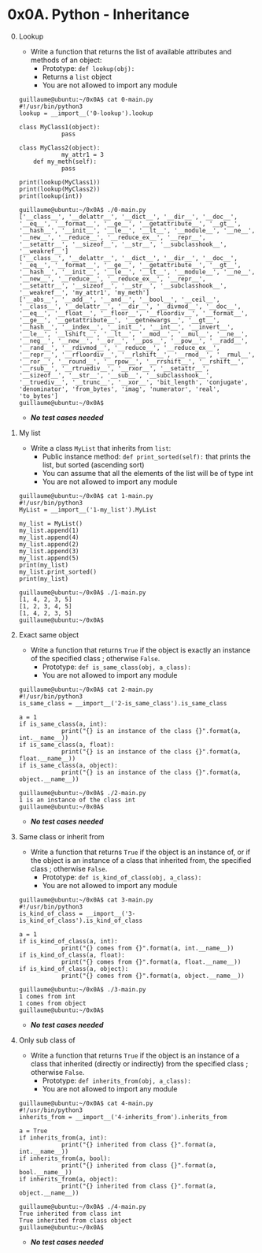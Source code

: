 # 0x0A. Python - Inheritance

0. Lookup
	- Write a function that returns the list of available attributes and methods of an object:
		- Prototype: `def lookup(obj):`
		- Returns a `list` object
		- You are not allowed to import any module
	```
	guillaume@ubuntu:~/0x0A$ cat 0-main.py
	#!/usr/bin/python3
	lookup = __import__('0-lookup').lookup

	class MyClass1(object):
    			pass

	class MyClass2(object):
    			my_attr1 = 3
    	def my_meth(self):
        		pass

	print(lookup(MyClass1))
	print(lookup(MyClass2))
	print(lookup(int))

	guillaume@ubuntu:~/0x0A$ ./0-main.py
	['__class__', '__delattr__', '__dict__', '__dir__', '__doc__', '__eq__', '__format__', '__ge__', '__getattribute__', '__gt__', '__hash__', '__init__', '__le__', '__lt__', '__module__', '__ne__', '__new__', '__reduce__', '__reduce_ex__', '__repr__', '__setattr__', '__sizeof__', '__str__', '__subclasshook__', '__weakref__']
	['__class__', '__delattr__', '__dict__', '__dir__', '__doc__', '__eq__', '__format__', '__ge__', '__getattribute__', '__gt__', '__hash__', '__init__', '__le__', '__lt__', '__module__', '__ne__', '__new__', '__reduce__', '__reduce_ex__', '__repr__', '__setattr__', '__sizeof__', '__str__', '__subclasshook__', '__weakref__', 'my_attr1', 'my_meth']
	['__abs__', '__add__', '__and__', '__bool__', '__ceil__', '__class__', '__delattr__', '__dir__', '__divmod__', '__doc__', '__eq__', '__float__', '__floor__', '__floordiv__', '__format__', '__ge__', '__getattribute__', '__getnewargs__', '__gt__', '__hash__', '__index__', '__init__', '__int__', '__invert__', '__le__', '__lshift__', '__lt__', '__mod__', '__mul__', '__ne__', '__neg__', '__new__', '__or__', '__pos__', '__pow__', '__radd__', '__rand__', '__rdivmod__', '__reduce__', '__reduce_ex__', '__repr__', '__rfloordiv__', '__rlshift__', '__rmod__', '__rmul__', '__ror__', '__round__', '__rpow__', '__rrshift__', '__rshift__', '__rsub__', '__rtruediv__', '__rxor__', '__setattr__', '__sizeof__', '__str__', '__sub__', '__subclasshook__', '__truediv__', '__trunc__', '__xor__', 'bit_length', 'conjugate', 'denominator', 'from_bytes', 'imag', 'numerator', 'real', 'to_bytes']
	guillaume@ubuntu:~/0x0A$ 
	```
	- ___No test cases needed___

1. My list
	- Write a class `MyList` that inherits from `list`:
		- Public instance method: `def print_sorted(self):` that prints the list, but sorted (ascending sort)
		- You can assume that all the elements of the list will be of type int
		- You are not allowed to import any module
	```
	guillaume@ubuntu:~/0x0A$ cat 1-main.py
	#!/usr/bin/python3
	MyList = __import__('1-my_list').MyList

	my_list = MyList()
	my_list.append(1)
	my_list.append(4)
	my_list.append(2)
	my_list.append(3)
	my_list.append(5)
	print(my_list)
	my_list.print_sorted()
	print(my_list)

	guillaume@ubuntu:~/0x0A$ ./1-main.py
	[1, 4, 2, 3, 5]
	[1, 2, 3, 4, 5]
	[1, 4, 2, 3, 5]
	guillaume@ubuntu:~/0x0A$ 
	```

2. Exact same object
	- Write a function that returns `True` if the object is exactly an instance of the specified class ; otherwise `False`.
		- Prototype: `def is_same_class(obj, a_class):`
		- You are not allowed to import any module
	```
	guillaume@ubuntu:~/0x0A$ cat 2-main.py
	#!/usr/bin/python3
	is_same_class = __import__('2-is_same_class').is_same_class

	a = 1
	if is_same_class(a, int):
    			print("{} is an instance of the class {}".format(a, int.__name__))
	if is_same_class(a, float):
    			print("{} is an instance of the class {}".format(a, float.__name__))
	if is_same_class(a, object):
    			print("{} is an instance of the class {}".format(a, object.__name__))

	guillaume@ubuntu:~/0x0A$ ./2-main.py
	1 is an instance of the class int
	guillaume@ubuntu:~/0x0A$ 
	```
	- ___No test cases needed___

3. Same class or inherit from
	- Write a function that returns `True` if the object is an instance of, or if the object is an instance of a class that inherited from, the specified class ; otherwise `False`.
		- Prototype: `def is_kind_of_class(obj, a_class):`
		- You are not allowed to import any module
	```
	guillaume@ubuntu:~/0x0A$ cat 3-main.py
	#!/usr/bin/python3
	is_kind_of_class = __import__('3-is_kind_of_class').is_kind_of_class

	a = 1
	if is_kind_of_class(a, int):
    			print("{} comes from {}".format(a, int.__name__))
	if is_kind_of_class(a, float):
    			print("{} comes from {}".format(a, float.__name__))
	if is_kind_of_class(a, object):
    			print("{} comes from {}".format(a, object.__name__))

	guillaume@ubuntu:~/0x0A$ ./3-main.py
	1 comes from int
	1 comes from object
	guillaume@ubuntu:~/0x0A$ 
	```
	- ___No test cases needed___

4. Only sub class of
	- Write a function that returns `True` if the object is an instance of a class that inherited (directly or indirectly) from the specified class ; otherwise `False`.
		- Prototype: `def inherits_from(obj, a_class):`
		- You are not allowed to import any module
	```
	guillaume@ubuntu:~/0x0A$ cat 4-main.py
	#!/usr/bin/python3
	inherits_from = __import__('4-inherits_from').inherits_from

	a = True
	if inherits_from(a, int):
    			print("{} inherited from class {}".format(a, int.__name__))
	if inherits_from(a, bool):
    			print("{} inherited from class {}".format(a, bool.__name__))
	if inherits_from(a, object):
    			print("{} inherited from class {}".format(a, object.__name__))

	guillaume@ubuntu:~/0x0A$ ./4-main.py
	True inherited from class int
	True inherited from class object
	guillaume@ubuntu:~/0x0A$ 
	```
	- ___No test cases needed___
